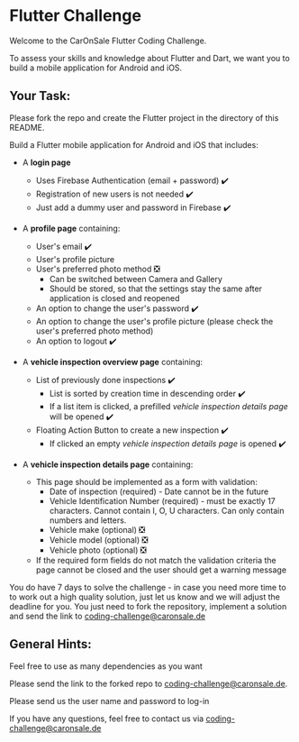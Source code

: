 # Flutter Challenge

Welcome to the CarOnSale Flutter Coding Challenge.

To assess your skills and knowledge about Flutter and Dart, we want you to build a mobile application for Android and iOS.

## Your Task:
Please fork the repo and create the Flutter project in the directory of this README.

Build a Flutter mobile application for Android and iOS that includes:
- A **login page**
  - Uses Firebase Authentication (email + password) ✔️
  - Registration of new users is not needed ✔️
  - Just add a dummy user and password in Firebase ✔️
- A **profile page** containing:
  - User's email ✔️
  - User's profile picture
  - User's preferred photo method ❎
    - Can be switched between Camera and Gallery
    - Should be stored, so that the settings stay the same after application is closed and reopened
  - An option to change the user's password ✔️
  - An option to change the user's profile picture (please check the user's preferred photo method)
  - An option to logout ✔️

- A **vehicle inspection overview page** containing:
  - List of previously done inspections ✔️
    - List is sorted by creation time in descending order ✔️
    - If a list item is clicked, a prefilled *vehicle inspection details page* will be opened ✔️
  - Floating Action Button to create a new inspection ✔️
    - If clicked an empty *vehicle inspection details page* is opened ✔️

- A **vehicle inspection details page** containing:
  - This page should be implemented as a form with validation:
    - Date of inspection (required) - Date cannot be in the future
    - Vehicle Identification Number (required) - must be exactly 17 characters. Cannot contain I, O, U characters. Can only contain numbers and letters.
    - Vehicle make (optional) ❎
    - Vehicle model (optional) ❎
    - Vehicle photo (optional) ❎
  - If the required form fields do not match the validation criteria the page cannot be closed and the user should get a warning message



You do have 7 days to solve the challenge - in case you need more time to to work out a high quality solution, just let us
know and we will adjust the deadline for you. You just need to fork the repository, implement a solution and send the link to coding-challenge@caronsale.de

## General Hints:
Feel free to use as many dependencies as you want



Please send the link to the forked repo to coding-challenge@caronsale.de.

Please send us the user name and password to log-in

If you have any questions, feel free to contact us via <coding-challenge@caronsale.de>
